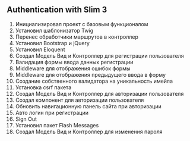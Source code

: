 ## Authentication with Slim 3

1.  Инициализировал проект с базовым функционалом
2.  Установил шаблонизатор Twig
3.  Перенес обработчики маршрутов в контроллер
4.  Установил Bootstrap и jQuery
5.  Установил Eloquent
6.  Создал Модель Вид и Контроллер для регистрации пользователя
7.  Валидация формы ввода данных регистрации
8.  Middleware для отображения ошибок формы
9.  Middleware для отображения предыдущего ввода в форму
10. Создание собственного валидатора на уникальность имейла
11. Установка csrf пакета
12. Создал Модель Вид и Контроллер для авторизации пользователя
13. Создал компонент для авторизации пользователя
14. Обновить навигационную панель сайта при авторизации
15. Авто логин при регистрации
16. Sign Out
17. Установил пакет Flash Messages
18. Создал Модель Вид и Контроллер для изменения пароля